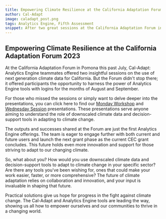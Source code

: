 ```yaml
---
title: Empowering Climate Resilience at the California Adaptation Forum 2023
author: Cal-Adapt
image: caladapt_post.png
tags: Analytics Engine, Fifth Assessment
snippet: After two great sessions at the California Adaptation Forum in Pomona at the end of July, attendees at both of our Forum sessions had the chance to use Analytics Engine tools for the months of August and September.
---
```

## Empowering Climate Resilience at the California Adaptation Forum 2023

At the California Adaptation Forum in Pomona this past July, Cal-Adapt: Analytics Engine teammates offered two insightful sessions on the use of next generation climate data for California. But the Forum didn't stop there; it offered participants the opportunity to harness the power of Analytics Engine tools with logins for the months of August and September.

For those who missed the sessions or simply want to delve deeper into the presentations, you can click here to find our <a href="https://drive.google.com/file/d/1crLU3hqjHmPRXexuK-G5tHYeTvH8q9Iu/view?usp=drive_link" target="_blank">Monday Workshop</a> and <a href="https://drive.google.com/file/d/1X_rW72Iss_NYTvoTyrbc0bKI2sTCGB3M/view?usp=drive_link" target="_blank">Wednesday Session</a> presentations. These presentations serve anyone aiming to understand the role of downscaled climate data and decision-support tools in adapting to climate change.

The outputs and successes shared at the Forum are just the first Analytics Engine offerings. The team is eager to engage further with both current and future users and launch the next grant phase as the current CEC grant concludes. This future holds even more innovation and support for those striving to adapt to our changing climate.

So, what about you? How would you use downscaled climate data and decision-support tools to adapt to climate change in your specific sector? Are there any tools you've been wishing for, ones that could make your work easier, faster, or more comprehensive? The future of climate adaptation relies on collaboration and innovation, and your input is invaluable in shaping that future.

Practical solutions give us hope for progress in the fight against climate change. The Cal-Adapt and Analytics Engine tools are leading the way, showing us all how to empower ourselves and our communities to thrive in a changing world.
